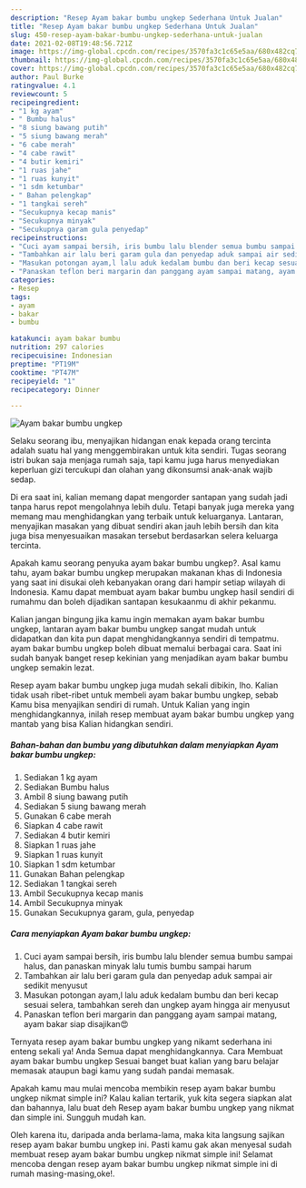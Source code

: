 ```yaml
---
description: "Resep Ayam bakar bumbu ungkep Sederhana Untuk Jualan"
title: "Resep Ayam bakar bumbu ungkep Sederhana Untuk Jualan"
slug: 450-resep-ayam-bakar-bumbu-ungkep-sederhana-untuk-jualan
date: 2021-02-08T19:48:56.721Z
image: https://img-global.cpcdn.com/recipes/3570fa3c1c65e5aa/680x482cq70/ayam-bakar-bumbu-ungkep-foto-resep-utama.jpg
thumbnail: https://img-global.cpcdn.com/recipes/3570fa3c1c65e5aa/680x482cq70/ayam-bakar-bumbu-ungkep-foto-resep-utama.jpg
cover: https://img-global.cpcdn.com/recipes/3570fa3c1c65e5aa/680x482cq70/ayam-bakar-bumbu-ungkep-foto-resep-utama.jpg
author: Paul Burke
ratingvalue: 4.1
reviewcount: 5
recipeingredient:
- "1 kg ayam"
- " Bumbu halus"
- "8 siung bawang putih"
- "5 siung bawang merah"
- "6 cabe merah"
- "4 cabe rawit"
- "4 butir kemiri"
- "1 ruas jahe"
- "1 ruas kunyit"
- "1 sdm ketumbar"
- " Bahan pelengkap"
- "1 tangkai sereh"
- "Secukupnya kecap manis"
- "Secukupnya minyak"
- "Secukupnya garam gula penyedap"
recipeinstructions:
- "Cuci ayam sampai bersih, iris bumbu lalu blender semua bumbu sampai halus, dan panaskan minyak lalu tumis bumbu sampai harum"
- "Tambahkan air lalu beri garam gula dan penyedap aduk sampai air sedikit menyusut"
- "Masukan potongan ayam,l lalu aduk kedalam bumbu dan beri kecap sesuai selera, tambahkan sereh dan ungkep ayam hingga air menyusut"
- "Panaskan teflon beri margarin dan panggang ayam sampai matang, ayam bakar siap disajikan😍"
categories:
- Resep
tags:
- ayam
- bakar
- bumbu

katakunci: ayam bakar bumbu 
nutrition: 297 calories
recipecuisine: Indonesian
preptime: "PT19M"
cooktime: "PT47M"
recipeyield: "1"
recipecategory: Dinner

---
```



![Ayam bakar bumbu ungkep](https://img-global.cpcdn.com/recipes/3570fa3c1c65e5aa/680x482cq70/ayam-bakar-bumbu-ungkep-foto-resep-utama.jpg)

Selaku seorang ibu, menyajikan hidangan enak kepada orang tercinta adalah suatu hal yang menggembirakan untuk kita sendiri. Tugas seorang istri bukan saja menjaga rumah saja, tapi kamu juga harus menyediakan keperluan gizi tercukupi dan olahan yang dikonsumsi anak-anak wajib sedap.

Di era  saat ini, kalian memang dapat mengorder santapan yang sudah jadi tanpa harus repot mengolahnya lebih dulu. Tetapi banyak juga mereka yang memang mau menghidangkan yang terbaik untuk keluarganya. Lantaran, menyajikan masakan yang dibuat sendiri akan jauh lebih bersih dan kita juga bisa menyesuaikan masakan tersebut berdasarkan selera keluarga tercinta. 



Apakah kamu seorang penyuka ayam bakar bumbu ungkep?. Asal kamu tahu, ayam bakar bumbu ungkep merupakan makanan khas di Indonesia yang saat ini disukai oleh kebanyakan orang dari hampir setiap wilayah di Indonesia. Kamu dapat membuat ayam bakar bumbu ungkep hasil sendiri di rumahmu dan boleh dijadikan santapan kesukaanmu di akhir pekanmu.

Kalian jangan bingung jika kamu ingin memakan ayam bakar bumbu ungkep, lantaran ayam bakar bumbu ungkep sangat mudah untuk didapatkan dan kita pun dapat menghidangkannya sendiri di tempatmu. ayam bakar bumbu ungkep boleh dibuat memalui berbagai cara. Saat ini sudah banyak banget resep kekinian yang menjadikan ayam bakar bumbu ungkep semakin lezat.

Resep ayam bakar bumbu ungkep juga mudah sekali dibikin, lho. Kalian tidak usah ribet-ribet untuk membeli ayam bakar bumbu ungkep, sebab Kamu bisa menyajikan sendiri di rumah. Untuk Kalian yang ingin menghidangkannya, inilah resep membuat ayam bakar bumbu ungkep yang mantab yang bisa Kalian hidangkan sendiri.

<!--inarticleads1-->

##### Bahan-bahan dan bumbu yang dibutuhkan dalam menyiapkan Ayam bakar bumbu ungkep:

1. Sediakan 1 kg ayam
1. Sediakan  Bumbu halus
1. Ambil 8 siung bawang putih
1. Sediakan 5 siung bawang merah
1. Gunakan 6 cabe merah
1. Siapkan 4 cabe rawit
1. Sediakan 4 butir kemiri
1. Siapkan 1 ruas jahe
1. Siapkan 1 ruas kunyit
1. Siapkan 1 sdm ketumbar
1. Gunakan  Bahan pelengkap
1. Sediakan 1 tangkai sereh
1. Ambil Secukupnya kecap manis
1. Ambil Secukupnya minyak
1. Gunakan Secukupnya garam, gula, penyedap




<!--inarticleads2-->

##### Cara menyiapkan Ayam bakar bumbu ungkep:

1. Cuci ayam sampai bersih, iris bumbu lalu blender semua bumbu sampai halus, dan panaskan minyak lalu tumis bumbu sampai harum
1. Tambahkan air lalu beri garam gula dan penyedap aduk sampai air sedikit menyusut
1. Masukan potongan ayam,l lalu aduk kedalam bumbu dan beri kecap sesuai selera, tambahkan sereh dan ungkep ayam hingga air menyusut
1. Panaskan teflon beri margarin dan panggang ayam sampai matang, ayam bakar siap disajikan😍




Ternyata resep ayam bakar bumbu ungkep yang nikamt sederhana ini enteng sekali ya! Anda Semua dapat menghidangkannya. Cara Membuat ayam bakar bumbu ungkep Sesuai banget buat kalian yang baru belajar memasak ataupun bagi kamu yang sudah pandai memasak.

Apakah kamu mau mulai mencoba membikin resep ayam bakar bumbu ungkep nikmat simple ini? Kalau kalian tertarik, yuk kita segera siapkan alat dan bahannya, lalu buat deh Resep ayam bakar bumbu ungkep yang nikmat dan simple ini. Sungguh mudah kan. 

Oleh karena itu, daripada anda berlama-lama, maka kita langsung sajikan resep ayam bakar bumbu ungkep ini. Pasti kamu gak akan menyesal sudah membuat resep ayam bakar bumbu ungkep nikmat simple ini! Selamat mencoba dengan resep ayam bakar bumbu ungkep nikmat simple ini di rumah masing-masing,oke!.

